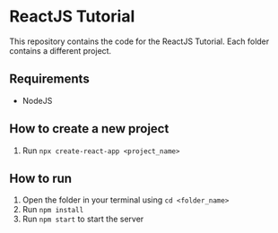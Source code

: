 # ReactJS Tutorial
This repository contains the code for the ReactJS Tutorial.
Each folder contains a different project.
## Requirements
- NodeJS
## How to create a new project
1. Run `npx create-react-app <project_name>`
## How to run
1. Open the folder in your terminal using `cd <folder_name>`
2. Run `npm install`
3. Run `npm start` to start the server